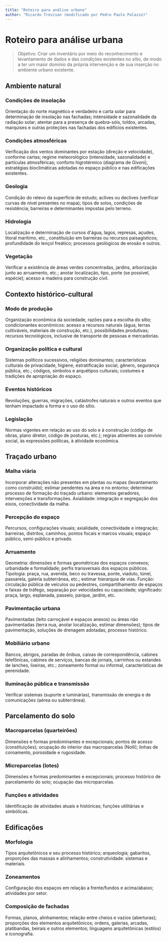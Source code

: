 ```yaml
---
title: "Roteiro para análise urbana"
author: "Ricardo Trevisan (modificado por Pedro Paulo Palazzo)"
---
```


Roteiro para análise urbana
===========================

> Objetivo:
> Criar um inventário por meio do reconhecimento e levantamento
> de dados e das condições existentes no sítio, de modo a ter
> um maior domínio da própria intervenção e de sua inserção
> no ambiente urbano existente.


Ambiente natural
----------------

### Condições de insolação

Orientação do norte magnético e verdadeiro e carta solar
para determinação de insolação nas fachadas;
intensidade e sazonalidade da radiação solar;
atentar para a presença de quebra-sóis, toldos, arcadas,
marquises e outras proteções nas fachadas dos edifícios
existentes.

### Condições atmosféricas

Verificação dos ventos dominantes por estação
(direção e velocidade), conforme cartas;
regime meteorológico (intensidade, sazonalidade) e
partículas atmosféricas;
conforto higrotérmico (diagrama de Givoni),
estratégias bioclimáticas adotadas no espaço público
e nas edificações existentes.

### Geologia

Condição do relevo da superfície de estudo;
aclives ou declives (verificar curvas de nível
presentes no mapa);
tipos de solos, condições de resistência;
barreiras e determinantes impostas pelo terreno.

### Hidrologia

Localização e determinação de cursos d'água, lagos,
represas, açudes, litoral marítimo, etc.,
constituição em barreiras ou recursos paisagísticos;
profundidade do lençol freático;
processos geológicos de erosão e outros.

### Vegetação

Verificar a existência de áreas verdes concentradas,
jardins, arborização junto ao arruamento, etc.;
anotar localização, tipo, porte (se possível, espécie);
acesso a madeira para construção civil.


Contexto histórico-cultural
---------------------------

### Modo de produção

Organização econômica da sociedade, razões para a escolha
do sítio;
condicionantes econômicos: acesso a recursos naturais
(água, terras cultiváveis, materiais de construção, etc.),
possibilidades produtivas;
recursos tecnológicos, inclusive de transporte de pessoas
e mercadorias.

### Organização política e cultural

Sistemas políticos sucessivos, religiões dominantes;
características culturais de privacidade, higiene,
estratificação social, gênero, segurança pública, etc.;
códigos, símbolos e arquétipos culturais;
costumes e tradições de apropriação do espaço.

### Eventos históricos

Revoluções, guerras, migrações, catástrofes naturais
e outros eventos que tenham impactado
a forma e o uso do sítio.

### Legislação

Normas vigentes em relação ao uso do solo e à construção
(código de obras, plano diretor, código de posturas, etc.);
regras atinentes ao convívio social, às expressões políticas,
à atividade econômica.


Traçado urbano
--------------

### Malha viária

Incorporar alterações não presentes em plantas ou mapas
(levantamento como construído);
estimar pendentes na área e no entorno;
determinar processo de formação do traçado urbano:
elementos geradores, intervenções e transformações.
Axialidade: integração e segregação dos eixos,
conectividade da malha.

### Percepção do espaço

Percursos, configurações visuais;
axialidade, conectividade e integração;
barreiras, distritos, caminhos, pontos focais
e marcos visuais;
espaço público, semi-público e privado.

### Arruamento

Geometria: dimensões e formas geométricas dos espaços convexos;
urbanidade e formalidade; perfis transversais dos espaços públicos.
Tipologia: praça, rua, avenida, beco ou travessa, ponte,
viaduto, túnel, passarela, galeria subterrânea, etc.;
estimar hierarquia de vias.
Função: circulação pública de veículos ou pedestres,
compartilhamento de espaços e faixas de tráfego, separação
por velocidades ou capacidade;
significado: praça, largo, esplanada, passeio, parque, jardim, etc.

### Pavimentação urbana

Pavimentadas (leito carroçável e espaços anexos) ou áreas não
pavimentadas (terra nua, anotar localização, estimar dimensões);
tipos de pavimentação, soluções de drenagem adotadas,
processo histórico.

### Mobiliário urbano

Bancos, abrigos, paradas de ônibus, caixas de correspondência,
cabines telefônicas, cabines de serviços, bancas de jornais,
carrinhos ou estandes de lanches, lixeiras, etc.;
zoneamento formal ou informal, características de perenidade.

### Iluminação pública e transmissão

Verificar sistemas (suporte e luminárias), transmissão de energia
e de comunicações (aérea ou subterrânea).


Parcelamento do solo
--------------------

### Macroparcelas (quarteirões)

Dimensões e formas predominantes e excepcionais;
pontos de acesso (constituições);
ocupação do interior das macroparcelas (Nolli);
linhas de coroamento, porosidade e rugosidade.

### Microparcelas (lotes)

Dimensões e formas predominantes e excepcionais;
processo histórico de parcelamento do solo;
ocupação das microparcelas.

### Funções e atividades

Identificação de atividades atuais e históricas;
funções utilitárias e simbólicas.


Edificações
-----------

### Morfologia

Tipos arquitetônicos e seu processo histórico;
arqueologia;
gabaritos, proporções das massas e alinhamentos;
construtividade: sistemas e materiais.

### Zoneamentos

Configuração dos espaços em relação a frente/fundos e
acima/abaixo;
atividades por setor.

### Composição de fachadas

Formas, planos, alinhamentos;
relação entre cheios e vazios (aberturas);
proporções dos elementos arquitetônicos;
ordens, galerias, arcadas, platibandas, beirais
e outros elementos;
linguagens arquitetônicas (estilos) e iconografia.
